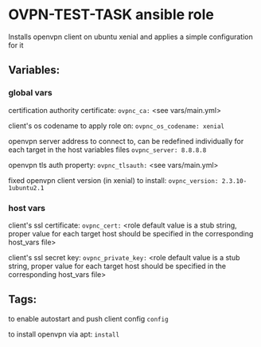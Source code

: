 # OVPN-TEST-TASK ansible role

Installs openvpn client on ubuntu xenial and applies a simple configuration for it

## Variables:

### global vars

certification authority certificate:
`ovpnc_ca:` <see vars/main.yml>

client's os codename to apply role on:
`ovpnc_os_codename: xenial`

openvpn server address to connect to,
can be redefined individually for each target 
in the host variables files
`ovpnc_server: 8.8.8.8`

openvpn tls auth property:
`ovpnc_tlsauth:` <see vars/main.yml>

fixed openvpn client version (in xenial) to install:
`ovpnc_version: 2.3.10-1ubuntu2.1`

### host vars

client's ssl certificate:
`ovpnc_cert:` <role default value is a stub string, 
proper value for each target host should be specified
in the corresponding host_vars file>          

client's ssl secret key:
`ovpnc_private_key:` <role default value is a stub string, 
proper value for each target host should be specified
in the corresponding host_vars file>

## Tags:

to enable autostart and push client config
`config`

to install openvpn via apt:
`install`


